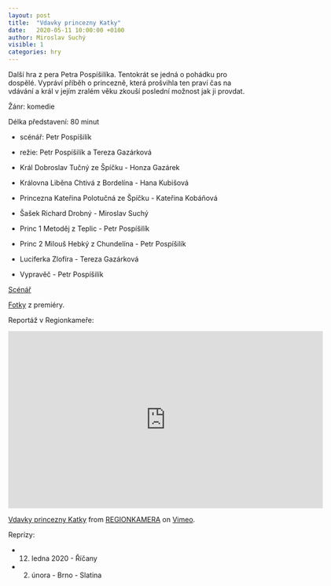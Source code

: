 ```yaml
---
layout: post
title:  "Vdavky princezny Katky"
date:   2020-05-11 10:00:00 +0100
author: Miroslav Suchý
visible: 1
categories: hry
---
```

Další hra z pera Petra Pospíšilíka. Tentokrát se jedná o pohádku pro dospělé. Vypráví příběh o princezně, která prošvihla ten praví čas na vdávání a král v jejím zralém věku zkouší poslední možnost jak ji provdat.

Žánr: komedie

Délka představení: 80 minut

 * scénář: Petr Pospíšilík
 * režie: Petr Pospíšilík a Tereza Gazárková

 * Král Dobroslav Tučný ze Špíčku - Honza Gazárek
 * Královna Liběna Chtivá z Bordelína - Hana Kubišová
 * Princezna Kateřina Polotučná ze Špíčku - Kateřina Kobáňová
 * Šašek Richard Drobný - Miroslav Suchý
 * Princ 1 Metoděj z Teplic - Petr Pospíšilík
 * Princ 2 Milouš Hebký z Chundelína - Petr Pospíšilík
 * Luciferka Zlofíra - Tereza Gazárková
 * Vypravěč - Petr Pospíšilík

[Scénář](https://docs.google.com/document/d/1jB8l8rsLkj-vQOZDkjIq3UZDkb8UtUdh6XkMPV4LHwI/edit?usp=sharing)

[Fotky](https://photos.app.goo.gl/XUrGsFCEqecyHBvo7) z premiéry.

Reportáž v Regionkameře:

<iframe src="https://player.vimeo.com/video/382481205?color=ffffff&title=0&byline=0&portrait=0" width="640" height="360" frameborder="0" allow="autoplay; fullscreen" allowfullscreen></iframe>
<p><a href="https://vimeo.com/382481205">Vdavky princezny Katky</a> from <a href="https://vimeo.com/regionkamera">REGIONKAMERA</a> on <a href="https://vimeo.com">Vimeo</a>.</p>

Reprízy:

 * 12. ledna 2020 - Říčany
 * 2. února - Brno - Slatina
